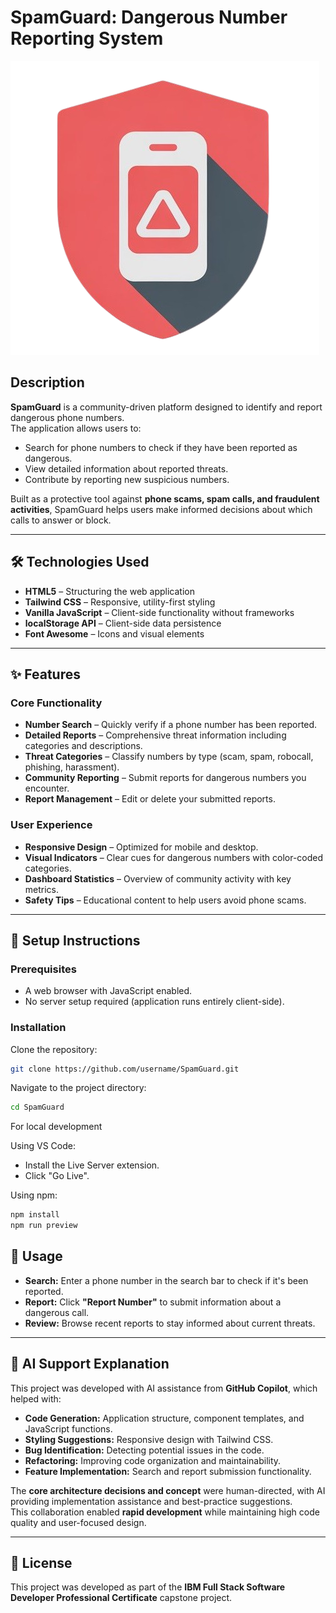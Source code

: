 # SpamGuard: Dangerous Number Reporting System

![SpamGuard Logo](public/spamguard.png)

## Description
**SpamGuard** is a community-driven platform designed to identify and report dangerous phone numbers.  
The application allows users to:
- Search for phone numbers to check if they have been reported as dangerous.
- View detailed information about reported threats.
- Contribute by reporting new suspicious numbers.  

Built as a protective tool against **phone scams, spam calls, and fraudulent activities**, SpamGuard helps users make informed decisions about which calls to answer or block.

---

## 🛠 Technologies Used
- **HTML5** – Structuring the web application
- **Tailwind CSS** – Responsive, utility-first styling
- **Vanilla JavaScript** – Client-side functionality without frameworks
- **localStorage API** – Client-side data persistence
- **Font Awesome** – Icons and visual elements

---

## ✨ Features

### Core Functionality
- **Number Search** – Quickly verify if a phone number has been reported.
- **Detailed Reports** – Comprehensive threat information including categories and descriptions.
- **Threat Categories** – Classify numbers by type (scam, spam, robocall, phishing, harassment).
- **Community Reporting** – Submit reports for dangerous numbers you encounter.
- **Report Management** – Edit or delete your submitted reports.

### User Experience
- **Responsive Design** – Optimized for mobile and desktop.
- **Visual Indicators** – Clear cues for dangerous numbers with color-coded categories.
- **Dashboard Statistics** – Overview of community activity with key metrics.
- **Safety Tips** – Educational content to help users avoid phone scams.

---

## 🚀 Setup Instructions

### Prerequisites
- A web browser with JavaScript enabled.
- No server setup required (application runs entirely client-side).

### Installation
Clone the repository:
```bash
git clone https://github.com/username/SpamGuard.git
```
Navigate to the project directory:
```bash
cd SpamGuard
```
For local development

Using VS Code:

- Install the Live Server extension.
- Click "Go Live".

Using npm:
``` bash
npm install
npm run preview
```

## 📖 Usage
- **Search:** Enter a phone number in the search bar to check if it's been reported.
- **Report:** Click **"Report Number"** to submit information about a dangerous call.
- **Review:** Browse recent reports to stay informed about current threats.

---

## 🤖 AI Support Explanation
This project was developed with AI assistance from **GitHub Copilot**, which helped with:

- **Code Generation:** Application structure, component templates, and JavaScript functions.
- **Styling Suggestions:** Responsive design with Tailwind CSS.
- **Bug Identification:** Detecting potential issues in the code.
- **Refactoring:** Improving code organization and maintainability.
- **Feature Implementation:** Search and report submission functionality.

The **core architecture decisions and concept** were human-directed, with AI providing implementation assistance and best-practice suggestions.  
This collaboration enabled **rapid development** while maintaining high code quality and user-focused design.

---

## 📜 License
This project was developed as part of the **IBM Full Stack Software Developer Professional Certificate** capstone project.

